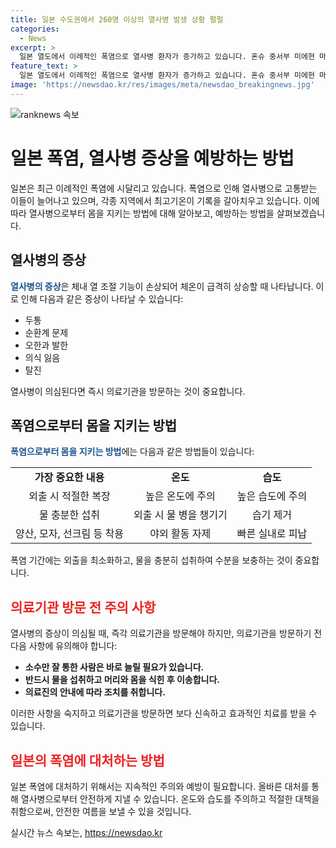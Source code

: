 ```yaml
---
title: 일본 수도권에서 260명 이상의 열사병 발생 상황 펄펄
categories:
  - News
excerpt: >
  일본 열도에서 이례적인 폭염으로 열사병 환자가 증가하고 있습니다. 혼슈 중서부 미에현 마쓰사카시에서는 최고기온이 39.7도에 이르렀고, 도쿄를 포함한 여러 지역에서도 열사병 의심 증상으로 병원에 이송된 사람이 증가했습니다. 전국 기상 관측지점 914곳 중 35도 이상이었던 곳은 162곳에 달하며, 이로 인해 심각한 건강 위험이 우려됩니다.
feature_text: >
  일본 열도에서 이례적인 폭염으로 열사병 환자가 증가하고 있습니다. 혼슈 중서부 미에현 마쓰사카시에서는 최고기온이 39.7도에 이르렀고, 도쿄를 포함한 여러 지역에서도 열사병 의심 증상으로 병원에 이송된 사람이 증가했습니다. 전국 기상 관측지점 914곳 중 35도 이상이었던 곳은 162곳에 달하며, 이로 인해 심각한 건강 위험이 우려됩니다.
image: 'https://newsdao.kr/res/images/meta/newsdao_breakingnews.jpg'
---
```


<p><img src="https://newsdao.kr/res/images/meta/newsdao_breakingnews.jpg" alt="ranknews 속보" /></p>

<h1>일본 폭염, 열사병 증상을 예방하는 방법</h1>

<p data-ke-size="size16">일본은 최근 이례적인 폭염에 시달리고 있습니다. 폭염으로 인해 열사병으로 고통받는 이들이 늘어나고 있으며, 각종 지역에서 최고기온이 기록을 갈아치우고 있습니다. 이에 따라 열사병으로부터 몸을 지키는 방법에 대해 알아보고, 예방하는 방법을 살펴보겠습니다.</p>

<h2 data-ke-size="size26">열사병의 증상</h2>

<p><b><span style="color: #1a5490;">열사병의 증상</span></b>은 체내 열 조절 기능이 손상되어 체온이 급격히 상승할 때 나타납니다. 이로 인해 다음과 같은 증상이 나타날 수 있습니다:</p>

<ul>
  <li>두통</li>
  <li>순환계 문제</li>
  <li>오한과 발한</li>
  <li>의식 잃음</li>
  <li>탈진</li>
</ul>

<p data-ke-size="size16">열사병이 의심된다면 즉시 의료기관을 방문하는 것이 중요합니다.</p>

<h2 data-ke-size="size26">폭염으로부터 몸을 지키는 방법</h2>

<p><b><span style="color: #1a5490;">폭염으로부터 몸을 지키는 방법</span></b>에는 다음과 같은 방법들이 있습니다:</p>

<table style="width: 100%;">
<tbody>
<tr>
<td style="text-align: center; height: 17px;"><b>가장 중요한 내용</b></td>
<td style="text-align: center; height: 17px;"><b>온도</b></td>
<td style="text-align: center; height: 17px;"><b>습도</b></td>
</tr>
<tr>
<td style="text-align: center; height: 18px;">외출 시 적절한 복장</td>
<td style="text-align: center; height: 18px;">높은 온도에 주의</td>
<td style="text-align: center; height: 18px;">높은 습도에 주의</td>
</tr>
<tr>
<td style="text-align: center; height: 19px;">물 충분한 섭취</td>
<td style="text-align: center; height: 19px;">외출 시 물 병을 챙기기</td>
<td style="text-align: center; height: 19px;">습기 제거</td>
</tr>
<tr>
<td style="text-align: center; height: 20px;">양산, 모자, 선크림 등 착용</td>
<td style="text-align: center; height: 20px;">야외 활동 자제</td>
<td style="text-align: center; height: 20px;">빠른 실내로 피납</td>
</tr>
</tbody>
</table>

<p data-ke-size="size16">폭염 기간에는 외출을 최소화하고, 물을 충분히 섭취하여 수분을 보충하는 것이 중요합니다.</p>

<h2><span style="color: #ee2323;">의료기관 방문 전 주의 사항</span></h2>

<p>열사병의 증상이 의심될 때, 즉각 의료기관을 방문해야 하지만, 의료기관을 방문하기 전 다음 사항에 유의해야 합니다:</p>

<ul>
  <li><b>소수만 잘 통한 사람은 바로 늘릴 필요가 있습니다.</b></li>
  <li><b>반드시 물을 섭취하고 머리와 몸을 식힌 후 이송합니다.</b></li>
  <li><b>의료진의 안내에 따라 조치를 취합니다.</b></li>
</ul>

<p data-ke-size="size16">이러한 사항을 숙지하고 의료기관을 방문하면 보다 신속하고 효과적인 치료를 받을 수 있습니다.</p>

<h2><span style="color: #ee2323;">일본의 폭염에 대처하는 방법</span></h2>

<p>일본 폭염에 대처하기 위해서는 지속적인 주의와 예방이 필요합니다. 올바른 대처를 통해 열사병으로부터 안전하게 지낼 수 있습니다. 온도와 습도를 주의하고 적절한 대책을 취함으로써, 안전한 여름을 보낼 수 있을 것입니다.</p>
실시간 뉴스 속보는, <a href="https://newsdao.kr" rel="dofollow">https://newsdao.kr</a>


